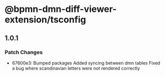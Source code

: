 # @bpmn-dmn-diff-viewer-extension/tsconfig

## 1.0.1

### Patch Changes

- 67600e3: Bumped packages
  Added syncing between dmn tables
  Fixed a bug where scandinavian letters were not rendered correctly
